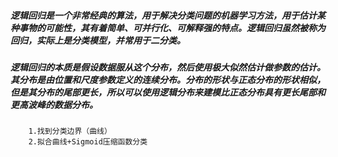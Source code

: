 ##### 逻辑回归是一个非常经典的算法，用于解决分类问题的机器学习方法，用于估计某种事物的可能性，其有着简单、可并行化、可解释强的特点。逻辑回归虽然被称为回归，实际上是分类模型，并常用于二分类。

##### 逻辑回归的本质是假设数据服从这个分布，然后使用极大似然估计做参数的估计。其分布是由位置和尺度参数定义的连续分布。分布的形状与正态分布的形状相似，但是其分布的尾部更长，所以可以使用逻辑分布来建模比正态分布具有更长尾部和更高波峰的数据分布。
        1.找到分类边界（曲线）
        2.拟合曲线+Sigmoid压缩函数分类
